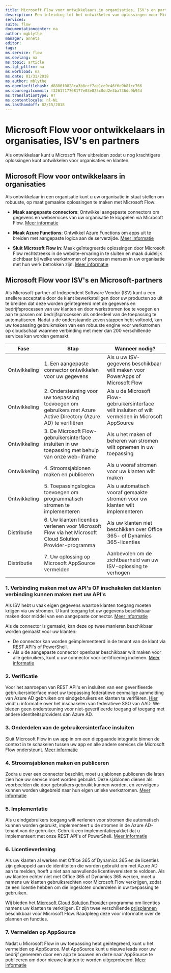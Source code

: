 ```yaml
---
title: Microsoft Flow voor ontwikkelaars in organisaties, ISV's en partners | Microsoft Docs
description: Een inleiding tot het ontwikkelen van oplossingen voor Microsoft Flow.
services: 
suite: flow
documentationcenter: na
author: mgblythe
manager: anneta
editor: 
tags: 
ms.service: flow
ms.devlang: na
ms.topic: article
ms.tgt_pltfrm: na
ms.workload: na
ms.date: 01/31/2018
ms.author: mblythe
ms.openlocfilehash: d8886f0828ca3b8ccf7ae1ce9c46f6e9b8fcc766
ms.sourcegitcommit: f3261717768177e03e825c0dd2e3ba736dc9b94d
ms.translationtype: HT
ms.contentlocale: nl-NL
ms.lasthandoff: 02/15/2018
---
```

# <a name="microsoft-flow-for-enterprise-developers-isvs-and-partners"></a>Microsoft Flow voor ontwikkelaars in organisaties, ISV's en partners

Als ontwikkelaar kunt u Microsoft Flow uitbreiden zodat u nog krachtigere oplossingen kunt ontwikkelen voor organisaties en klanten.

## <a name="microsoft-flow-for-enterprise-developers"></a>Microsoft Flow voor ontwikkelaars in organisaties

Als ontwikkelaar in een organisatie kunt u uw organisatie in staat stellen om robuuste, op maat gemaakte oplossingen te maken met Microsoft Flow:

- **Maak aangepaste connectors**: Ontwikkel aangepaste connectors om gegevens en webservices van uw organisatie te koppelen via Microsoft Flow. [Meer informatie](https://docs.microsoft.com/connectors/custom-connectors/)

- **Maak Azure Functions**: Ontwikkel Azure Functions om apps uit te breiden met aangepaste logica aan de serverzijde. [Meer informatie](https://docs.microsoft.com/azure/azure-functions/functions-flow-scenario)

- **Sluit Microsoft Flow in**: Maak geïntegreerde oplossingen door Microsoft Flow rechtstreeks in de website-ervaring in te sluiten en maak duidelijk zichtbaar bij welke werkstromen of processen mensen in uw organisatie met hun werk betrokken zijn. [Meer informatie](embed-flow-dev.md)

## <a name="microsoft-flow-for-isvs-and-microsoft-partners"></a>Microsoft Flow voor ISV's en Microsoft-partners

Als Microsoft-partner of Independent Software Vendor (ISV) kunt u een snellere acceptatie door de klant bewerkstelligen door uw producten zo uit te breiden dat deze worden geïntegreerd met de gegevens en bedrijfsprocessen van uw klanten en door werkstromen toe te voegen en aan te passen om bedrijfsprocessen als onderdeel van de toepassing te automatiseren. Nadat u de onderstaande zeven stappen hebt voltooid, kan uw toepassing gebruikmaken van een robuuste engine voor werkstromen op cloudschaal waarmee verbinding met meer dan 200 verschillende services kan worden gemaakt.

| Fase | Stap | Wanneer nodig? |
| --- | --- | --- |
| Ontwikkeling | 1. Een aangepaste connector ontwikkelen voor uw gegevens | Als u uw ISV-gegevens beschikbaar wilt maken voor PowerApps of Microsoft Flow |
| Ontwikkeling | 2. Ondersteuning voor uw toepassing toevoegen om gebruikers met Azure Active Directory (Azure AD) te verifiëren | Als u de Microsoft Flow-gebruikersinterface wilt insluiten of wilt vermelden in Microsoft AppSource | 
| Ontwikkeling | 3. De Microsoft Flow-gebruikersinterface insluiten in uw toepassing met behulp van onze web-iframe | Als u het maken of beheren van stromen wilt opnemen in uw toepassing | 
| Ontwikkeling | 4. Stroomsjablonen maken en publiceren | Als u vooraf stromen voor uw klanten wilt maken | 
| Ontwikkeling | 5. Toepassingslogica toevoegen om programmatisch stromen te implementeren | Als u automatisch vooraf gemaakte stromen voor uw klanten wilt implementeren | 
| Distributie | 6. Uw klanten licenties verlenen voor Microsoft Flow via het Microsoft Cloud Solution Provider-programma | Als uw klanten niet beschikken over Office 365- of Dynamics 365-licenties |
| Distributie | 7. Uw oplossing op Microsoft AppSource vermelden | Aanbevolen om de zichtbaarheid van uw ISV-oplossing te verhogen |

### <a name="1-connecting-to-your-apis-or-enabling-customers-to-connect-to-your-apis"></a>1. Verbinding maken met uw API's OF inschakelen dat klanten verbinding kunnen maken met uw API's

Als ISV hebt u vaak eigen gegevens waartoe klanten toegang moeten krijgen via uw stromen. U kunt toegang tot uw gegevens beschikbaar maken door middel van een aangepaste connector. [Meer informatie](https://docs.microsoft.com/connectors/custom-connectors/)

Als de connector is gemaakt, kan deze op twee manieren beschikbaar worden gemaakt voor uw klanten:
- De connector kan worden geïmplementeerd in de tenant van de klant via REST API's of PowerShell.
- Als u de aangepaste connector openbaar beschikbaar wilt maken voor alle gebruikers, kunt u uw connector voor certificering indienen. [Meer informatie](https://docs.microsoft.com/connectors/custom-connectors/submit-certification)

### <a name="2-authentication"></a>2. Verificatie 

Voor het aanroepen van REST API's en insluiten van een geverifieerde gebruikersinterface moet uw toepassing federatieve eenmalige aanmelding van Azure AD gebruiken om eindgebruikers en klanten te verifiëren. [Hier](https://identity.microsoft.com/) vindt u informatie over het inschakelen van federatieve SSO van AAD. We bieden geen ondersteuning voor niet-geverifieerde toegang of toegang met andere identiteitsproviders dan Azure AD. 

### <a name="3-embedding-ui-components"></a>3. Onderdelen van de gebruikersinterface insluiten

Sluit Microsoft Flow in uw app in om een diepgaande integratie binnen de context in te schakelen tussen uw app en alle andere services die Microsoft Flow ondersteunt. [Meer informatie](embed-flow-dev.md)

### <a name="4-create-and-publish-flow-templates"></a>4. Stroomsjablonen maken en publiceren

Zodra u over een connector beschikt, moet u sjablonen publiceren die laten zien hoe uw service moet worden gebruikt. Deze sjablonen dienen als voorbeelden die door gebruikers gebruikt kunnen worden, en vervolgens kunnen worden uitgebreid naar hun eigen unieke werkstromen. [Meer informatie](publish-a-template.md)

### <a name="5-deployment"></a>5. Implementatie

Als u eindgebruikers toegang wilt verlenen voor stromen die automatisch kunnen worden gebruikt, implementeert u de stromen in de Azure AD-tenant van de gebruiker. Gebruik een implementatiepakket dat u implementeert met onze REST API's of PowerShell. [Meer informatie](https://docs.microsoft.com/powerapps/export-import-packages)

### <a name="6-licensing"></a>6. Licentieverlening

Als uw klanten al werken met Office 365 of Dynamics 365 en de licenties zijn gekoppeld aan de identiteiten die worden gebruikt om met Azure AD aan te melden, hoeft u niet aan aanvullende licentievereisten te voldoen. Als uw klanten echter niet met Office 365 of Dynamics 365 werken, moet u namens uw klanten gebruiksrechten voor Microsoft Flow verkrijgen, zodat ze een licentie hebben om die ingesloten onderdelen in uw toepassing te gebruiken.

Wij bieden het [Microsoft Cloud Solution Provider](https://partner.microsoft.com/cloud-solution-provider)-programma om licenties namens uw klanten te verkrijgen. Er zijn twee verschillende [prijsplannen](https://flow.microsoft.com/pricing/) beschikbaar voor Microsoft Flow. Raadpleeg deze voor informatie over de plannen en functies.

### <a name="7-list-on-appsource"></a>7. Vermelden op AppSource

Nadat u Microsoft Flow in uw toepassing hebt geïntegreerd, kunt u het vermelden op AppSource. Met AppSource kunt u nieuwe leads voor uw bedrijf genereren door een app te bouwen en deze naar AppSource te publiceren om door nieuwe klanten te worden uitgeprobeerd. [Meer informatie](dev-appsource-test-drive.md)
